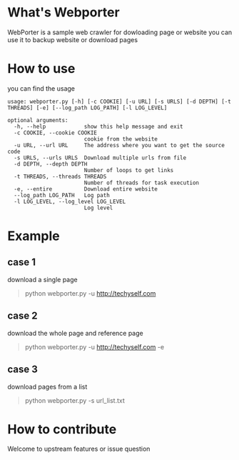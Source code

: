 # What's Webporter
WebPorter is a sample web crawler for dowloading page or website
you can use it to backup website or download pages

# How to use
you can find the usage

```
usage: webporter.py [-h] [-c COOKIE] [-u URL] [-s URLS] [-d DEPTH] [-t THREADS] [-e] [--log_path LOG_PATH] [-l LOG_LEVEL]

optional arguments:
  -h, --help            show this help message and exit
  -c COOKIE, --cookie COOKIE
                        cookie from the website
  -u URL, --url URL     The address where you want to get the source code
  -s URLS, --urls URLS  Download multiple urls from file
  -d DEPTH, --depth DEPTH
                        Number of loops to get links
  -t THREADS, --threads THREADS
                        Number of threads for task execution
  -e, --entire          Download entire website
  --log_path LOG_PATH   Log path
  -l LOG_LEVEL, --log_level LOG_LEVEL
                        Log level
```

# Example
## case 1
download a single page
> python webporter.py -u http://techyself.com

## case 2
download the whole page and reference page
> python webporter.py -u http://techyself.com -e

## case 3
download pages from a list
> python webporter.py -s url_list.txt

# How to contribute
Welcome to upstream features or issue question
